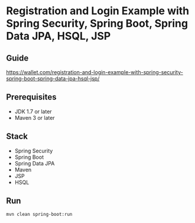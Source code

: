 # Registration and Login Example with Spring Security, Spring Boot, Spring Data JPA, HSQL, JSP

## Guide
https://wallet.com/registration-and-login-example-with-spring-security-spring-boot-spring-data-jpa-hsql-jsp/

## Prerequisites
- JDK 1.7 or later
- Maven 3 or later

## Stack
- Spring Security
- Spring Boot
- Spring Data JPA
- Maven
- JSP
- HSQL

## Run
```mvn clean spring-boot:run```
